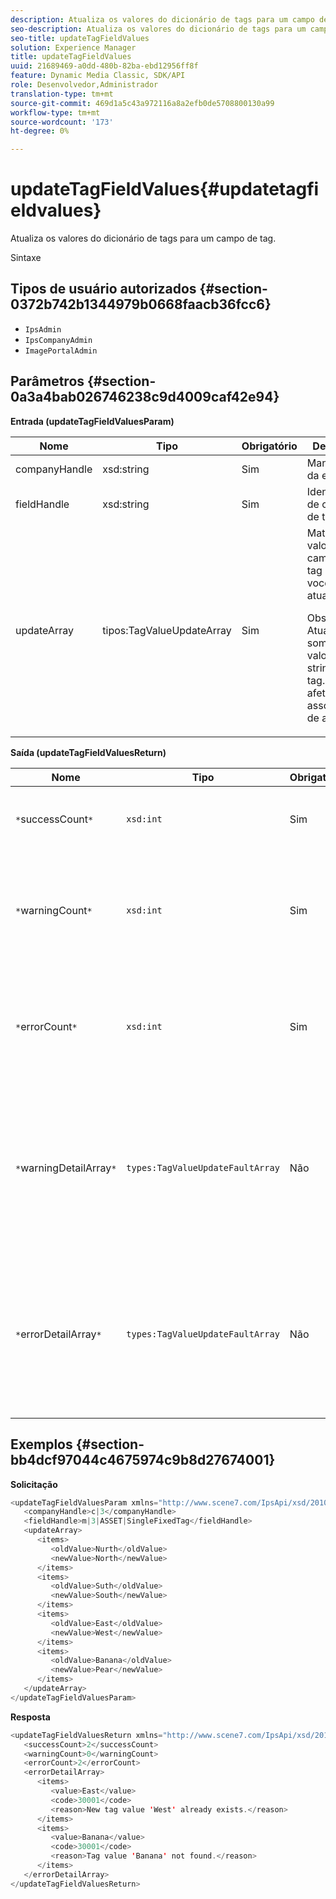 ```yaml
---
description: Atualiza os valores do dicionário de tags para um campo de tag.
seo-description: Atualiza os valores do dicionário de tags para um campo de tag.
seo-title: updateTagFieldValues
solution: Experience Manager
title: updateTagFieldValues
uuid: 21689469-a0dd-480b-82ba-ebd12956ff8f
feature: Dynamic Media Classic, SDK/API
role: Desenvolvedor,Administrador
translation-type: tm+mt
source-git-commit: 469d1a5c43a972116a8a2efb0de5708800130a99
workflow-type: tm+mt
source-wordcount: '173'
ht-degree: 0%

---
```



# updateTagFieldValues{#updatetagfieldvalues}

Atualiza os valores do dicionário de tags para um campo de tag.

Sintaxe

## Tipos de usuário autorizados {#section-0372b742b1344979b0668faacb36fcc6}

* `IpsAdmin`
* `IpsCompanyAdmin`
* `ImagePortalAdmin`

## Parâmetros {#section-0a3a4bab026746238c9d4009caf42e94}

**Entrada (updateTagFieldValuesParam)**

<table id="table_15F354FBC043464080BC975AE35E03A4"> 
 <thead> 
  <tr> 
   <th colname="col1" class="entry"> Nome </th> 
   <th colname="col2" class="entry"> Tipo </th> 
   <th colname="col3" class="entry"> Obrigatório </th> 
   <th colname="col4" class="entry"> Descrição </th> 
  </tr> 
 </thead>
 <tbody> 
  <tr> 
   <td colname="col1"> <span class="codeph"> <span class="varname"> companyHandle</span> </span> </td> 
   <td colname="col2"> <span class="codeph"> xsd:string</span> </td> 
   <td colname="col3"> Sim </td> 
   <td colname="col4"> Manuseio da empresa. </td> 
  </tr> 
  <tr> 
   <td colname="col1"> <span class="codeph"> <span class="varname"> fieldHandle</span> </span> </td> 
   <td colname="col2"> <span class="codeph"> xsd:string</span> </td> 
   <td colname="col3"> Sim </td> 
   <td colname="col4"> Identificador de campo de tag. </td> 
  </tr> 
  <tr> 
   <td colname="col1"> <span class="codeph"> <span class="varname"> updateArray</span> </span> </td> 
   <td colname="col2"> <span class="codeph"> tipos:TagValueUpdateArray</span> </td> 
   <td colname="col3"> Sim </td> 
   <td colname="col4">Matriz de valores de campo de tag que você deseja atualizar. <p>Observação:  Atualiza somente os valores da string de tag. Não afeta associações de ativos. </p> </td> 
  </tr> 
 </tbody> 
</table>

**Saída (updateTagFieldValuesReturn)**

| Nome | Tipo | Obrigatório | Descrição |
|---|---|---|---|
| `*`successCount`*` | `xsd:int` | Sim | O número de campos de tag atualizados com êxito. |
| `*`warningCount`*` | `xsd:int` | Sim | O número de avisos gerados quando a operação tentou atualizar campos de tag. |
| `*`errorCount`*` | `xsd:int` | Sim | O número de erros gerados quando a operação tentou atualizar campos de tag. |
| `*`warningDetailArray`*` | `types:TagValueUpdateFaultArray` | Não | A matriz de detalhes associados aos ativos que geraram avisos quando a operação tentou atualizar campos de tag. |
| `*`errorDetailArray`*` | `types:TagValueUpdateFaultArray` | Não | A matriz de detalhes associados aos ativos que geraram erros quando a operação tentou atualizar campos de tag. |

## Exemplos {#section-bb4dcf97044c4675974c9b8d27674001}

**Solicitação**

```java
<updateTagFieldValuesParam xmlns="http://www.scene7.com/IpsApi/xsd/2010-01-31">
   <companyHandle>c|3</companyHandle>
   <fieldHandle>m|3|ASSET|SingleFixedTag</fieldHandle>
   <updateArray>
      <items>
         <oldValue>Nurth</oldValue>
         <newValue>North</newValue>
      </items>
      <items>
         <oldValue>Suth</oldValue>
         <newValue>South</newValue>
      </items>
      <items>
         <oldValue>East</oldValue>
         <newValue>West</newValue>
      </items>
      <items>
         <oldValue>Banana</oldValue>
         <newValue>Pear</newValue>
      </items>
   </updateArray>
</updateTagFieldValuesParam>
```

**Resposta**

```java
<updateTagFieldValuesReturn xmlns="http://www.scene7.com/IpsApi/xsd/2010-01-31">
   <successCount>2</successCount>
   <warningCount>0</warningCount>
   <errorCount>2</errorCount>
   <errorDetailArray>
      <items>
         <value>East</value>
         <code>30001</code>
         <reason>New tag value 'West' already exists.</reason>
      </items>
      <items>
         <value>Banana</value>
         <code>30001</code>
         <reason>Tag value 'Banana' not found.</reason>
      </items>
   </errorDetailArray>
</updateTagFieldValuesReturn>
```

